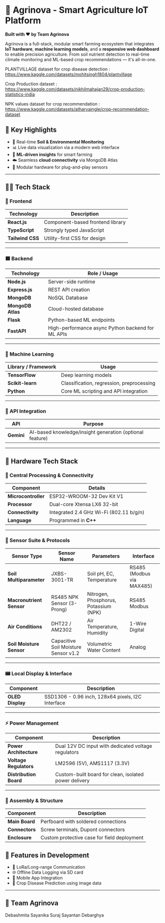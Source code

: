 # 🌾 Agrinova - Smart Agriculture IoT Platform

**Built with ❤️ by Team Agrinova**

Agrinova is a full-stack, modular smart farming ecosystem that integrates **IoT hardware**, **machine learning models**, and a **responsive web dashboard** to enable precision agriculture. From soil nutrient detection to real-time climate monitoring and ML-based crop recommendations — it's all-in-one.



PLANTVILLAGE dataset for crop disease detection : https://www.kaggle.com/datasets/mohitsingh1804/plantvillage

Crop Production dataset : https://www.kaggle.com/datasets/nikhilmahajan29/crop-production-statistics-india

NPK values dataset for crop recommendation : https://www.kaggle.com/datasets/atharvaingle/crop-recommendation-dataset


## 📌 Key Highlights

- 🌱 Real-time **Soil & Environmental Monitoring**
- 📊 Live data visualization via a modern web interface
- 🧠 **ML-driven insights** for smart farming
- ☁️ Seamless **cloud connectivity** via MongoDB Atlas
- 🧩 Modular hardware for plug-and-play sensors

---

## 🧑‍💻 Tech Stack

### 🔷 Frontend

| Technology   | Description                              |
|--------------|------------------------------------------|
| **React.js** | Component-based frontend library         |
| **TypeScript** | Strongly typed JavaScript              |
| **Tailwind CSS** | Utility-first CSS for design         |

---

### 🟩 Backend

| Technology     | Role / Usage                                      |
|----------------|---------------------------------------------------|
| **Node.js**    | Server-side runtime                               |
| **Express.js** | REST API creation                                 |
| **MongoDB**    | NoSQL Database                                    |
| **MongoDB Atlas** | Cloud-hosted database                         |
| **Flask**      | Python-based ML endpoints                         |
| **FastAPI**    | High-performance async Python backend for ML APIs |

---

### 🤖 Machine Learning

| Library / Framework   | Usage                                          |
|------------------------|-----------------------------------------------|
| **TensorFlow**         | Deep learning models                          |
| **Scikit-learn**       | Classification, regression, preprocessing     |
| **Python**             | Core ML scripting and API integration         |

---

### 🔗 API Integration

| API         | Purpose                          |
|-------------|----------------------------------|
| **Gemini**  | AI-based knowledge/insight generation (optional feature) |

---

## 🔧 Hardware Tech Stack

### 🧠 Central Processing & Connectivity

| Component          | Details                                                                 |
|--------------------|-------------------------------------------------------------------------|
| **Microcontroller** | ESP32-WROOM-32 Dev Kit V1                                               |
| **Processor**       | Dual-core Xtensa LX6 32-bit                                             |
| **Connectivity**    | Integrated 2.4 GHz Wi-Fi (802.11 b/g/n)                                 |
| **Language**        | Programmed in **C++**                                                   |

---

### 🌱 Sensor Suite & Protocols

| Sensor Type                | Sensor Name                            | Parameters                              | Interface           |
|----------------------------|----------------------------------------|------------------------------------------|---------------------|
| **Soil Multiparameter**    | JXBS-3001-TR                           | Soil pH, EC, Temperature                 | RS485 (Modbus via MAX485) |
| **Macronutrient Sensor**   | RS485 NPK Sensor (3-Prong)             | Nitrogen, Phosphorus, Potassium (NPK)   | RS485 Modbus        |
| **Air Conditions**         | DHT22 / AM2302                         | Air Temperature, Humidity               | 1-Wire Digital       |
| **Soil Moisture Sensor**   | Capacitive Soil Moisture Sensor v1.2   | Volumetric Water Content                | Analog              |

---

### 📟 Local Display & Interface

| Component             | Description                                      |
|------------------------|--------------------------------------------------|
| **OLED Display**       | SSD1306 - 0.96 inch, 128x64 pixels, I2C Interface |

---

### ⚡ Power Management

| Component                     | Description                                             |
|-------------------------------|---------------------------------------------------------|
| **Power Architecture**        | Dual 12V DC input with dedicated voltage regulators     |
| **Voltage Regulators**        | LM2596 (5V), AMS1117 (3.3V)                             |
| **Distribution Board**        | Custom-built board for clean, isolated power delivery   |

---

### 🔩 Assembly & Structure

| Component         | Description                                   |
|-------------------|-----------------------------------------------|
| **Main Board**     | Perfboard with soldered connections           |
| **Connectors**     | Screw terminals, Dupont connectors            |
| **Enclosure**      | Custom protective case for field deployment  |



## 🚀 Features in Development

- 📡 LoRa/Long-range Communication
- 🌐 Offline Data Logging via SD card
- 📱 Mobile App Integration
- 🤖 Crop Disease Prediction using image data

---

## 👥 Team Agrinova
 Debashmita 
 Sayanika
 Suraj
 Sayantan
 Debarghya
 
